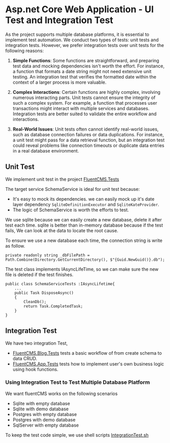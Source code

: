 # Asp.net Core Web Application - UI Test and Integration Test

As the project supports multiple database platforms, it is essential to implement test automation. We conduct two types of tests: unit tests and integration tests. However, we prefer integration tests over unit tests for the following reasons:

1. **Simple Functions**: Some functions are straightforward, and preparing test data and mocking dependencies isn't worth the effort. For instance, a function that formats a date string might not need extensive unit testing. An integration test that verifies the formatted date within the context of a larger process is more valuable.

2. **Complex Interactions**: Certain functions are highly complex, involving numerous interacting parts. Unit tests cannot ensure the integrity of such a complex system. For example, a function that processes user transactions might interact with multiple services and databases. Integration tests are better suited to validate the entire workflow and interactions.

3. **Real-World Issues**: Unit tests often cannot identify real-world issues, such as database connection failures or data duplications. For instance, a unit test might pass for a data retrieval function, but an integration test could reveal problems like connection timeouts or duplicate data entries in a real database environment.

## Unit Test
We implement unit test in the project  [FluentCMS.Tests](..%2F..%2Fserver%2FFluentCMS.Tests)

The target service SchemaService is ideal for unit test because:
- It's easy to mock its dependencies. we can easily mock up it's date layer dependency `SqliteDefinitionExecutor` and `SqliteKateProvider`.
- The logic of SchemaService is worth the efforts to test.

We use sqlite because we can easily create a new database, delete it after test each time. sqlite is better than in-memory database because if the test fails,
We can look at the data to locate the root cause.

To ensure we use a new database each time, the connection string is write as follow.
```
private readonly string _dbFilePath = Path.Combine(Directory.GetCurrentDirectory(), $"{Guid.NewGuid()}.db");

```

The test class implements IAsyncLifeTime, so we can make sure the new file is deleted if the test finishes.
```
public class SchemaServiceTests :IAsyncLifetime{
    ...
    public Task DisposeAsync()
    {
        CleanDb();
        return Task.CompletedTask;
    }
}
```
## Integration Test
We have two integration Test,  
- [FluentCMS.Blog.Tests](..%2F..%2Fserver%2FFluentCMS.Blog.Tests) tests a basic workflow of from create schema to data CRUD.
- [FluentCMS.App.Tests](..%2F..%2Fserver%2FFluentCMS.App.Tests) tests how to implement user's own business logic using hook functions.

### Using Integration Test to Test Multiple Database Platform
We want fluentCMS works on the following scenarios
- Sqlite with empty database
- Sqlite with demo database
- Postgres with empty database
- Postgres with demo database
- SqlServer with empty database

To keep the test code simple, we use shell scripts [IntegrationTest.sh](..%2F..%2Fserver%2FFluentCMS.Blog.Tests%2FIntegrationTest.sh)